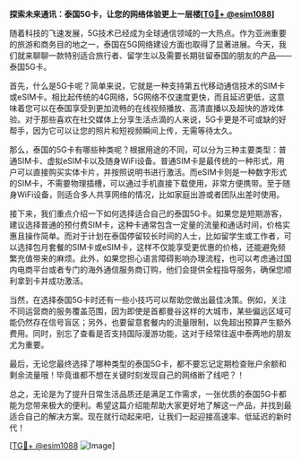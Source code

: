 **探索未来通讯：泰国5G卡，让您的网络体验更上一层楼[[TG💪+ @esim1088](https://t.me/s/esim1088)]**

随着科技的飞速发展，5G技术已经成为全球通信领域的一大热点。作为亚洲重要的旅游和商务目的地之一，泰国在5G网络建设方面也取得了显著进展。今天，我们就来聊聊一款特别适合旅行者、留学生以及需要长期驻留泰国的朋友的产品——泰国5G卡。

首先，什么是5G卡呢？简单来说，它就是一种支持第五代移动通信技术的SIM卡或eSIM卡。相比起传统的4G网络，5G网络不仅速度更快，而且延迟更低，这意味着您可以在泰国享受到更加流畅的在线视频播放、高清直播以及超快的游戏体验。对于那些喜欢在社交媒体上分享生活点滴的人来说，5G卡更是不可或缺的好帮手，因为它可以让您的照片和短视频瞬间上传，无需等待太久。

那么，泰国的5G卡有哪些种类呢？根据用途的不同，可以分为三种主要类型：普通SIM卡、虚拟eSIM卡以及随身WiFi设备。普通SIM卡是最传统的一种形式，用户可以直接购买实体卡片，并按照说明书进行激活。而eSIM卡则是一种数字形式的SIM卡，不需要物理插槽，可以通过手机直接下载使用，非常方便携带。至于随身WiFi设备，则适合多人共享网络的情况，比如家庭出游或者团队出差时使用。

接下来，我们重点介绍一下如何选择适合自己的泰国5G卡。如果您是短期游客，建议选择普通的预付费SIM卡，这种卡通常包含一定量的流量和通话时间，价格实惠且操作简单。而对于计划在泰国停留较长时间的人士，比如留学生或工作者，可以选择包月套餐的SIM卡或eSIM卡，这样不仅能享受更优惠的价格，还能避免频繁充值带来的麻烦。此外，如果您担心语言障碍影响办理流程，也可以考虑通过国内电商平台或者专门的海外通信服务商订购，他们会提供全程指导服务，确保您顺利拿到卡并成功激活。

当然，在选择泰国5G卡时还有一些小技巧可以帮助您做出最佳决策。例如，关注不同运营商的服务覆盖范围，因为即使是首都曼谷这样的大城市，某些偏远区域可能仍然存在信号盲区；另外，也要留意套餐内的流量限制，以免超出预算产生额外费用。同时，别忘了查看是否支持国际漫游功能，这对于经常往返中泰两地的朋友尤为重要。

最后，无论您最终选择了哪种类型的泰国5G卡，都不要忘记定期检查账户余额和剩余流量哦！毕竟谁都不想在关键时刻发现自己的网络断了线吧？！

总之，无论是为了提升日常生活品质还是满足工作需求，一张优质的泰国5G卡都能为您带来极大的便利。希望这篇介绍能帮助大家更好地了解这一产品，并找到最适合自己的解决方案。现在就行动起来吧，让我们一起迎接高速率、低延迟的新时代！

[[TG💪+ @esim1088](https://t.me/s/esim1088) ![Image](https://i.postimg.cc/4NQfJmqS/Snipaste-2025-05-13-00-14-12.png)]